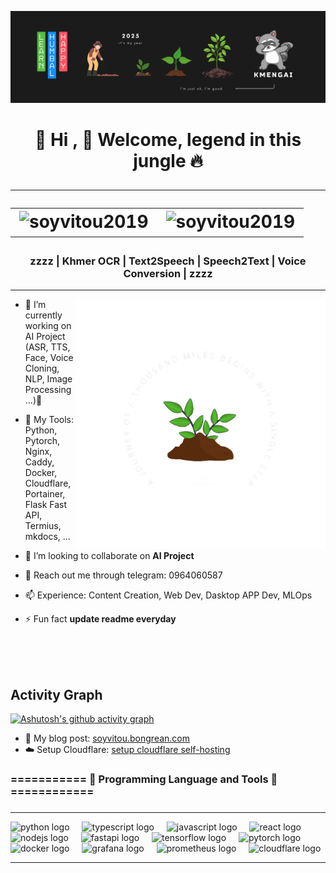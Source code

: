[![MasterHead](github_thumnail.png)](https://github.com/SoyVitou2019)
<h1 align="center">
  🌲 Hi , 💬 Welcome, legend in this jungle 🔥
  <hr />
  <table align="center">
    <tr border: none;>
      <td><img src="https://komarev.com/ghpvc/?username=soyvitoupro&label=Profile%20views&color=be4d25&style=for-the-badge" alt="soyvitou2019" /></td>
      <td><img src="https://img.shields.io/github/followers/soyvitoupro?label=Followers&style=for-the-badge" alt="soyvitou2019" /></td>
    </tr>
</table>
</h1>




<h3 align="center">zzzz | Khmer OCR | Text2Speech | Speech2Text | Voice Conversion | zzzz </h3>

<hr />

<img align="right" alt="coding" width="400" src="thousand_miles.gif">



- 🔭 I’m currently working on AI Project (ASR, TTS, Face, Voice Cloning, NLP, Image Processing ...)🌱

- 📝 My Tools: Python, Pytorch, Nginx, Caddy, Docker, Cloudflare, Portainer, Flask Fast API, Termius, mkdocs, ...

- 👯 I’m looking to collaborate on **AI Project**

- 💬 Reach out me through telegram: 0964060587

- 📫 Experience: Content Creation, Web Dev, Dasktop APP Dev, MLOps
  
- ⚡ Fun fact **update readme everyday**

<br />

<!-- Activity Graph card -->
</br>
</br>
<h2>Activity Graph</h2>

[![Ashutosh's github activity graph](https://github-readme-activity-graph.vercel.app/graph?username=SoyVitouPro&bg_color=000000&color=ffffff&line=ffffff&point=93f915&area=true&hide_border=true)](https://github.com/ashutosh00710/github-readme-activity-graph)


- 💬 My blog post: [soyvitou.bongrean.com](https://soyvitou.bongrean.com/)
- ☁️ Setup Cloudflare: [setup cloudflare self-hosting](https://solstice-goat-844.notion.site/Cloudflare-1cee08028422800f8feef3200a00f73c)

### =========== 🚀 Programming Language and Tools 🚀 ============
###
<hr />
<div align="left">
  <img src="https://cdn.jsdelivr.net/gh/devicons/devicon/icons/python/python-original.svg" height="30" alt="python logo" />
  <img width="12" />
  <img src="https://cdn.jsdelivr.net/gh/devicons/devicon/icons/typescript/typescript-original.svg" height="30" alt="typescript logo" />
  <img width="12" />
  <img src="https://cdn.jsdelivr.net/gh/devicons/devicon/icons/javascript/javascript-original.svg" height="30" alt="javascript logo" />
  <img width="12" />
  <img src="https://cdn.jsdelivr.net/gh/devicons/devicon/icons/react/react-original.svg" height="30" alt="react logo" />
  <img width="12" />
  <img src="https://cdn.jsdelivr.net/gh/devicons/devicon/icons/nodejs/nodejs-original.svg" height="30" alt="nodejs logo" />
  <img width="12" />
  <img src="https://cdn.jsdelivr.net/gh/devicons/devicon/icons/fastapi/fastapi-original.svg" height="30" alt="fastapi logo" />
  <img width="12" />
  <img src="https://cdn.jsdelivr.net/gh/devicons/devicon/icons/tensorflow/tensorflow-original.svg" height="30" alt="tensorflow logo" />
  <img width="12" />
  <img src="https://cdn.jsdelivr.net/gh/devicons/devicon/icons/pytorch/pytorch-original.svg" height="30" alt="pytorch logo" />
  <img width="12" />
  <img src="https://cdn.jsdelivr.net/gh/devicons/devicon/icons/docker/docker-original.svg" height="30" alt="docker logo" />
  <img width="12" />
  <img src="https://www.vectorlogo.zone/logos/grafana/grafana-icon.svg" height="30" alt="grafana logo" />
  <img width="12" />
  <img src="https://www.vectorlogo.zone/logos/prometheusio/prometheusio-icon.svg" height="30" alt="prometheus logo" />
  <img width="12" />
  <img src="https://www.vectorlogo.zone/logos/cloudflare/cloudflare-icon.svg" height="30" alt="cloudflare logo" />
</div>
<hr />

###






